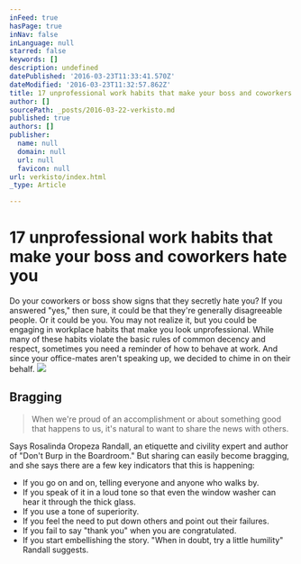 ```yaml
---
inFeed: true
hasPage: true
inNav: false
inLanguage: null
starred: false
keywords: []
description: undefined
datePublished: '2016-03-23T11:33:41.570Z'
dateModified: '2016-03-23T11:32:57.862Z'
title: 17 unprofessional work habits that make your boss and coworkers hate you
author: []
sourcePath: _posts/2016-03-22-verkisto.md
published: true
authors: []
publisher:
  name: null
  domain: null
  url: null
  favicon: null
url: verkisto/index.html
_type: Article

---
```

# 17 unprofessional work habits that make your boss and coworkers hate you

Do your coworkers or boss show signs that they secretly hate you?
If you answered "yes," then sure, it could be that they're generally disagreeable people. Or it could be you.
You may not realize it, but you could be engaging in workplace habits that make you look unprofessional.
While many of these habits violate the basic rules of common decency and respect, sometimes you need a reminder of how to behave at work. And since your office-mates aren't speaking up, we decided to chime in on their behalf.
![](https://the-grid-user-content.s3-us-west-2.amazonaws.com/833f6357-d73f-4122-aaf7-9024c059efda.jpg)

## Bragging

> When we're proud of an accomplishment or about something good that happens to us, it's natural to want to share the news with others.

Says Rosalinda Oropeza Randall, an etiquette and civility expert and author of "Don't Burp in the Boardroom."
But sharing can easily become bragging, and she says there are a few key indicators that this is happening:

* If you go on and on, telling everyone and anyone who walks by.
* If you speak of it in a loud tone so that even the window washer can hear it through the thick glass.
* If you use a tone of superiority.
* If you feel the need to put down others and point out their failures.
* If you fail to say "thank you" when you are congratulated.
* If you start embellishing the story.
"When in doubt, try a little humility" Randall suggests.
